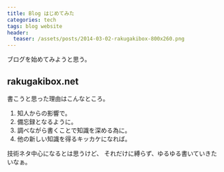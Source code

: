 ```yaml
---
title: Blog はじめてみた
categories: tech
tags: blog website
header:
  teaser: /assets/posts/2014-03-02-rakugakibox-800x260.png
---
```


ブログを始めてみようと思う。

<!--more-->

## rakugakibox.net

書こうと思った理由はこんなところ。

1. 知人からの影響で。
2. 備忘録となるように。
3. 調べながら書くことで知識を深める為に。
4. 他の新しい知識を得るキッカケになれば。

技術ネタ中心になるとは思うけど、
それだけに縛らず、ゆるゆる書いていきたいなぁ。
